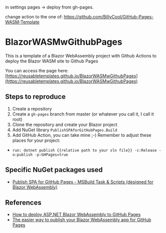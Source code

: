 in settings pages -> deploy from gh-pages. 

change action to the one of:
https://github.com/BillyCool/GitHub-Pages-WASM-Template






# BlazorWASMwGithubPages
This is a template of a Blazor WebAssembly project with Github Actions to deploy the Blazor WASM site to Github Pages

You can access the page here: [https://reusabletemplates.github.io/BlazorWASMwGithubPages](https://reusabletemplates.github.io/BlazorWASMwGithubPages)

## Steps to reproduce

1. Create a repository
2. Create a `gh-pages` branch from master (or whatever you call it, I call it root)
3. Clone the repository and create your Blazor project
4. Add NuGet library `PublishSPAforGitHubPages.Build`
5. Add GitHub Action, you can take mine ;-) Remember to adjust these places for your project:
  - `run: dotnet publish {{relative path to your sln file}} -c:Release -o:publish -p:GHPages=true`

## Specific NuGet packages used
- [Publish SPA for GitHub Pages - MSBuild Task & Scripts (designed for Blazor WebAssembly)](https://www.nuget.org/packages/PublishSPAforGitHubPages.Build)

## References
- [How to deploy ASP.NET Blazor WebAssembly to GitHub Pages](https://dev.to/swimburger/how-to-deploy-asp-net-blazor-webassembly-to-github-pages-44o)
- [The easier way to publish your Blazor WebAssembly app for GitHub Pages](https://dev.to/j_sakamoto/the-easier-way-to-publish-your-blazor-webassembly-app-for-github-pages-319l)
